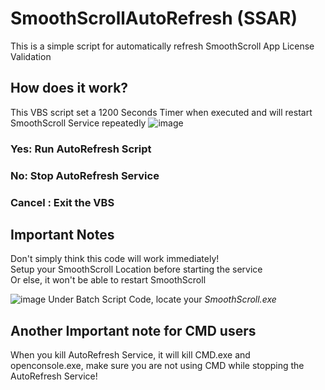 # SmoothScrollAutoRefresh (SSAR)
This is a simple script for automatically refresh SmoothScroll App License Validation

## How does it work?
This VBS script set a 1200 Seconds Timer when executed and will restart SmoothScroll Service repeatedly
![image](https://github.com/TatshSiow/SmoothScrollAutoRefresh/assets/100989709/16cdae27-9edd-4df7-a8da-8e68f957b45f)
### Yes: Run AutoRefresh Script
### No: Stop AutoRefresh Service
### Cancel : Exit the VBS

## Important Notes
Don't simply think this code will work immediately!\
Setup your SmoothScroll Location before starting the service\
Or else, it won't be able to restart SmoothScroll

![image](https://github.com/TatshSiow/SmoothScrollAutoRefresh/assets/100989709/2b4ddcc4-c9a2-4f44-a02d-f1f82abd0acb)
Under Batch Script Code, locate your _SmoothScroll.exe_ 

## Another Important note for CMD users
When you kill AutoRefresh Service, it will kill CMD.exe and openconsole.exe, make sure you are not using CMD while stopping the AutoRefresh Service!
